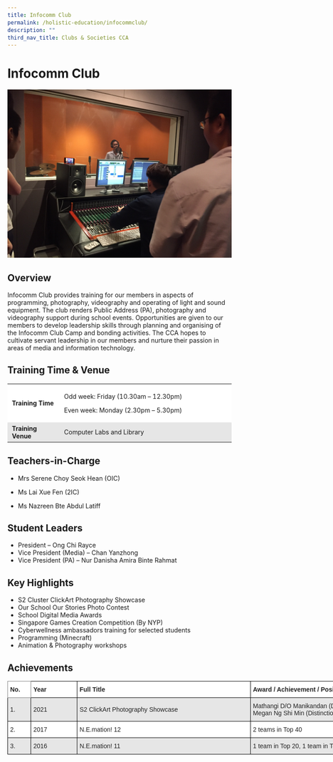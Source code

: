 ```yaml
---
title: Infocomm Club
permalink: /holistic-education/infocommclub/
description: ""
third_nav_title: Clubs & Societies CCA
---
```


Infocomm Club
=============

![](/images/Missing-Pic-005.jpg)


Overview
--------

Infocomm Club provides training for our members in aspects of programming, photography, videography and operating of light and sound equipment. The club renders Public Address (PA), photography and videography support during school events. Opportunities are given to our members to develop leadership skills through planning and organising of the Infocomm Club Camp and bonding activities. The CCA hopes to cultivate servant leadership in our members and nurture their passion in areas of media and information technology.

Training Time & Venue
---------------------

<table style="box-sizing: inherit; border-collapse: collapse; border-spacing: 0px; max-width: 100%; width: 645px;"><tbody style="box-sizing: inherit;"><tr style="box-sizing: inherit; background: rgb(255, 255, 255);"><td style="box-sizing: inherit; padding: 5px 10px; width: 117.667px;"><strong style="box-sizing: inherit; font-weight: bold;">Training Time</strong></td><td style="box-sizing: inherit; padding: 5px 10px; width: 515.333px;"><p style="box-sizing: inherit; font-size: 1em;">Odd week: Friday (10.30am – 12.30pm)</p><p style="box-sizing: inherit; font-size: 1em;">Even week: Monday (2.30pm – 5.30pm)</p></td></tr><tr style="box-sizing: inherit; background: rgb(230, 230, 230);"><td style="box-sizing: inherit; padding: 5px 10px; width: 117.667px;"><strong style="box-sizing: inherit; font-weight: bold;">Training Venue</strong></td><td style="box-sizing: inherit; padding: 5px 10px; width: 515.333px;">Computer Labs and Library</td></tr></tbody></table>

Teachers-in-Charge
------------------

*   Mrs Serene Choy Seok Hean (OIC) 
*   Ms Lai Xue Fen (2IC)
    
*   Ms Nazreen Bte Abdul Latiff

Student Leaders
---------------

*   President – Ong Chi Rayce
*   Vice President (Media) – Chan Yanzhong
*   Vice President (PA) – Nur Danisha Amira Binte Rahmat

Key Highlights
--------------

*   S2 Cluster ClickArt Photography Showcase
*   Our School Our Stories Photo Contest
*   School Digital Media Awards
*   Singapore Games Creation Competition (By NYP)
*   Cyberwellness ambassadors training for selected students
*   Programming (Minecraft)
*   Animation & Photography workshops 

Achievements
------------

<style type="text/css">
.tg  {border-collapse:collapse;border-spacing:0;}
.tg td{border-color:black;border-style:solid;border-width:1px;font-family:Arial, sans-serif;font-size:14px;
  overflow:hidden;padding:10px 5px;word-break:normal;}
.tg th{border-color:black;border-style:solid;border-width:1px;font-family:Arial, sans-serif;font-size:14px;
  font-weight:normal;overflow:hidden;padding:10px 5px;word-break:normal;}
.tg .tg-l2bf{background-color:#FFF;color:#222;font-weight:bold;text-align:left;vertical-align:top}
.tg .tg-h5mn{background-color:#E6E6E6;color:#222;text-align:left;vertical-align:middle}
.tg .tg-xyrl{background-color:#E6E6E6;color:#222;text-align:left;vertical-align:top}
.tg .tg-0f6e{background-color:#FFF;border-color:inherit;color:#222;font-weight:bold;text-align:left;vertical-align:top}
.tg .tg-1ppo{background-color:#FFF;color:#222;text-align:left;vertical-align:middle}
</style>
<table class="tg" style="undefined;table-layout: fixed; width: 809px">
<colgroup>
<col style="width: 52.2px">
<col style="width: 104.2px">
<col style="width: 390.2px">
<col style="width: 262.2px">
</colgroup>
<thead>
  <tr>
    <th class="tg-0f6e"><span style="font-weight:bold">No.</span></th>
    <th class="tg-l2bf"><span style="font-weight:bold">Year</span></th>
    <th class="tg-l2bf"><span style="font-weight:bold">Full Title</span></th>
    <th class="tg-l2bf"><span style="font-weight:bold">Award / Achievement / Position</span></th>
  </tr>
</thead>
<tbody>
  <tr>
    <td class="tg-h5mn">1.</td>
    <td class="tg-h5mn">2021</td>
    <td class="tg-h5mn">S2 ClickArt Photography Showcase</td>
    <td class="tg-xyrl">Mathangi D/O Manikandan (Distinction)<br>Megan Ng Shi Min (Distinction)</td>
  </tr>
  <tr>
    <td class="tg-1ppo">2.</td>
    <td class="tg-1ppo">2017</td>
    <td class="tg-1ppo">N.E.mation! 12</td>
    <td class="tg-1ppo">2 teams in Top 40</td>
  </tr>
  <tr>
    <td class="tg-h5mn">3.</td>
    <td class="tg-h5mn">2016</td>
    <td class="tg-h5mn">N.E.mation! 11</td>
    <td class="tg-h5mn">1 team in Top 20, 1 team in Top 40</td>
  </tr>
</tbody>
</table>